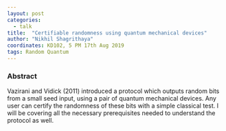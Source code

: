 ```yaml
---
layout: post
categories:
  - talk
title:  "Certifiable randomness using quantum mechanical devices"
author: "Nikhil Shagrithaya"
coordinates: KD102, 5 PM 17th Aug 2019
tags: Random Quantum
---
```

### Abstract

Vazirani and Vidick (2011) introduced a protocol which outputs random bits from a small seed input, using a pair of quantum mechanical devices. Any user can certify the randomness of these bits with a simple classical test. I will be covering all the necessary prerequisites needed to understand the protocol as well.
